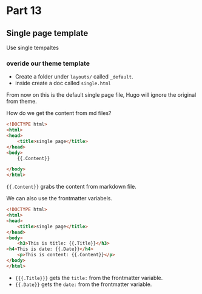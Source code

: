 # Part 13
## Single page template

Use single tempaltes

### overide our theme template

- Create a folder under `layouts/` called `_default`.
- inside create a doc called `single.html`

From now on this is the default single page file, Hugo will ignore the original from theme.


How do we get the content from md files?
```html
<!DOCTYPE html>
<html>
<head>
    <title>single page</title>
</head>
<body>
    {{.Content}}

</body>
</html>
```
`{{.Content}}`  grabs the content from markdown file.

We can also use the frontmatter variabels.


```html
<!DOCTYPE html>
<html>
<head>
    <title>single page</title>
</head>
<body>
    <h3>This is title: {{.Title}}</h3>
<h4>This is date: {{.Date}}</h4>
    <p>This is content: {{.Content}}</p>
</body>
</html>
```

- `{{{.Title}}}`  gets the `title:` from the frontmatter variable.
- `{{.Date}}` gets the `date:` from the frontmatter variable.


